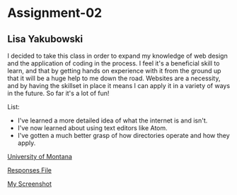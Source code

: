 # Assignment-02
## Lisa Yakubowski

I decided to take this class in order to expand my knowledge of web design and the application of coding in the process. I feel it's a beneficial skill to learn, and that by getting hands on experience with it from the ground up that it will be a huge help to me down the road. Websites are a necessity, and by having the skillset in place it means I can apply it in a variety of ways in the future. So far it's a lot of fun!

List:

- I've learned a more detailed idea of what the internet is and isn't.
- I've now learned about using text editors like Atom.
- I've gotten a much better grasp of how directories operate and how they apply.

[University of Montana](http://www.umt.edu)

[Responses File](./responses.txt)

[My Screenshot](./images/screenshot.png)
